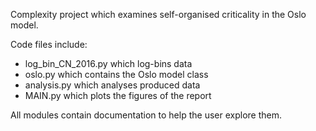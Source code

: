 Complexity project which examines self-organised criticality in the Oslo model.

Code files include:

* log_bin_CN_2016.py which log-bins data
* oslo.py which contains the Oslo model class
* analysis.py which analyses produced data
* MAIN.py which plots the figures of the report

All modules contain documentation to help the user explore them.
